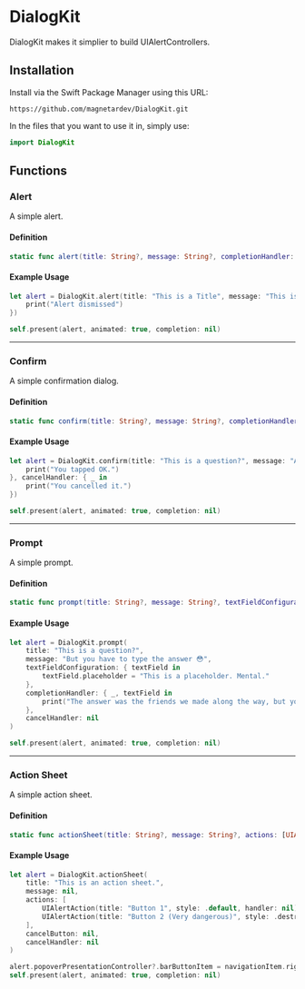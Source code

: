 # DialogKit

DialogKit makes it simplier to build UIAlertControllers.

## Installation
Install via the Swift Package Manager using this URL:
```
https://github.com/magnetardev/DialogKit.git
```

In the files that you want to use it in, simply use:
```swift
import DialogKit
```
## Functions

### Alert
A simple alert.

#### Definition

```swift
static func alert(title: String?, message: String?, completionHandler: ((UIAlertAction) -> Void)?) -> UIAlertController
```

#### Example Usage
```swift
let alert = DialogKit.alert(title: "This is a Title", message: "This is a message", completionHandler: { _ in
    print("Alert dismissed")
})

self.present(alert, animated: true, completion: nil)
```
---

### Confirm
A simple confirmation dialog.

#### Definition

```swift
static func confirm(title: String?, message: String?, completionHandler: ((UIAlertAction) -> Void)?, cancelHandler: ((UIAlertAction) -> Void)?) -> UIAlertController
```

#### Example Usage
```swift
let alert = DialogKit.confirm(title: "This is a question?", message: "Are you sure?", completionHandler: { _ in
    print("You tapped OK.")
}, cancelHandler: { _ in
    print("You cancelled it.")
})

self.present(alert, animated: true, completion: nil)
```

---
### Prompt
A simple prompt.

#### Definition

```swift
static func prompt(title: String?, message: String?, textFieldConfiguration: ((UITextField) -> Void)?, completionHandler: ((UIAlertAction, UITextField) -> Void)?, cancelHandler: ((UIAlertAction) -> Void)?) -> UIAlertController
```

#### Example Usage
```swift
let alert = DialogKit.prompt(
    title: "This is a question?", 
    message: "But you have to type the answer 😳", 
    textFieldConfiguration: { textField in
        textField.placeholder = "This is a placeholder. Mental."
    }, 
    completionHandler: { _, textField in
        print("The answer was the friends we made along the way, but you said \(textField.text)")
    }, 
    cancelHandler: nil
)

self.present(alert, animated: true, completion: nil)
```

---
### Action Sheet
A simple action sheet.

#### Definition

```swift
static func actionSheet(title: String?, message: String?, actions: [UIAlertAction]?, cancelButton: Bool? = true, cancelHandler: ((UIAlertAction) -> Void)?) -> UIAlertController
```

#### Example Usage
```swift
let alert = DialogKit.actionSheet(
    title: "This is an action sheet.",
    message: nil, 
    actions: [
        UIAlertAction(title: "Button 1", style: .default, handler: nil), 
        UIAlertAction(title: "Button 2 (Very dangerous)", style: .destructive, handler: nil)
    ],
    cancelButton: nil,
    cancelHandler: nil
)

alert.popoverPresentationController?.barButtonItem = navigationItem.rightBarButtonItem
self.present(alert, animated: true, completion: nil)
```
